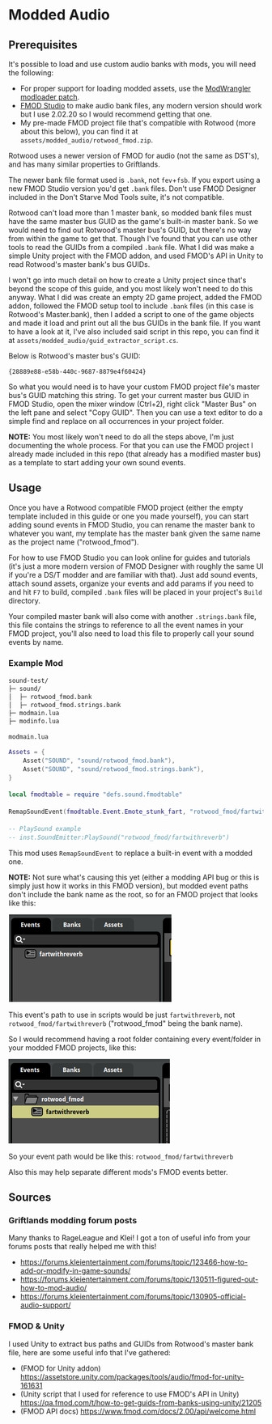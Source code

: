 # Modded Audio

## Prerequisites

It's possible to load and use custom audio banks with mods, you will need the following:

- For proper support for loading modded assets, use the [ModWrangler modloader patch](https://github.com/zgibberish/rotwood-modloader/blob/modwrangler/README.md).
- [FMOD Studio](https://www.fmod.com/download) to make audio bank files, any modern version should work but I use 2.02.20 so I would recommend getting that one.
- My pre-made FMOD project file that's compatible with Rotwood (more about this below), you can find it at `assets/modded_audio/rotwood_fmod.zip`.

Rotwood uses a newer version of FMOD for audio (not the same as DST's), and has many similar properties to Griftlands.

The newer bank file format used is `.bank`, not `fev`+`fsb`. If you export using a new FMOD Studio version you'd get `.bank` files. Don't use FMOD Designer included in the Don't Starve Mod Tools suite, it's not compatible.

Rotwood can't load more than 1 master bank, so modded bank files must have the same master bus GUID as the game's built-in master bank. So we would need to find out Rotwood's master bus's GUID, but there's no way from within the game to get that. Though I've found that you can use other tools to read the GUIDs from a compiled `.bank` file. What I did was make a simple Unity project with the FMOD addon, and used FMOD's API in Unity to read Rotwood's master bank's bus GUIDs.

I won't go into much detail on how to create a Unity project since that's beyond the scope of this guide, and you most likely won't need to do this anyway. What I did was create an empty 2D game project, added the FMOD addon, followed the FMOD setup tool to include `.bank` files (in this case is Rotwood's Master.bank), then I added a script to one of the game objects and made it load and print out all the bus GUIDs in the bank file. If you want to have a look at it, I've also included said script in this repo, you can find it at `assets/modded_audio/guid_extractor_script.cs`.

Below is Rotwood's master bus's GUID:

```
{28889e88-e58b-440c-9687-8879e4f60424}
```

So what you would need is to have your custom FMOD project file's master bus's GUID matching this string. To get your current master bus GUID in FMOD Studio, open the mixer window (Ctrl+2), right click "Master Bus" on the left pane and select "Copy GUID". Then you can use a text editor to do a simple find and replace on all occurrences in your project folder.

**NOTE:** You most likely won't need to do all the steps above, I'm just documenting the whole process. For that you can use the FMOD project I already made included in this repo (that already has a modified master bus) as a template to start adding your own sound events.

## Usage

Once you have a Rotwood compatible FMOD project (either the empty template included in this guide or one you made yourself), you can start adding sound events in FMOD Studio, you can rename the master bank to whatever you want, my template has the master bank given the same name as the project name ("rotwood_fmod").

For how to use FMOD Studio you can look online for guides and tutorials (it's just a more modern version of FMOD Designer with roughly the same UI if you're a DS/T modder and are familiar with that). Just add sound events, attach sound assets, organize your events and add params if you need to and hit `F7` to build, compiled `.bank` files will be placed in your project's `Build` directory.

Your compiled master bank will also come with another `.strings.bank` file, this file contains the strings to reference to all the event names in your FMOD project, you'll also need to load this file to properly call your sound events by name.

### Example Mod

```
sound-test/
├─ sound/
│  ├─ rotwood_fmod.bank
│  ├─ rotwood_fmod.strings.bank
├─ modmain.lua
├─ modinfo.lua
```

`modmain.lua`

```lua
Assets = {
    Asset("SOUND", "sound/rotwood_fmod.bank"),
    Asset("SOUND", "sound/rotwood_fmod.strings.bank"),
}

local fmodtable = require "defs.sound.fmodtable"

RemapSoundEvent(fmodtable.Event.Emote_stunk_fart, "rotwood_fmod/fartwithreverb")

-- PlaySound example
-- inst.SoundEmitter:PlaySound("rotwood_fmod/fartwithreverb")
```

This mod uses `RemapSoundEvent` to replace a built-in event with a modded one.

**NOTE:** Not sure what's causing this yet (either a modding API bug or this is simply just how it works in this FMOD version), but modded event paths don't include the bank name as the root, so for an FMOD project that looks like this:

![](../img/modded_audio_1.png)

This event's path to use in scripts would be just `fartwithreverb`, not `rotwood_fmod/fartwithreverb` ("rotwood_fmod" being the bank name).

So I would recommend having a root folder containing every event/folder in your modded FMOD projects, like this:

![](../img/modded_audio_2.png)

So your event path would be like this: `rotwood_fmod/fartwithreverb`

Also this may help separate different mods's FMOD events better.

## Sources

### Griftlands modding forum posts

Many thanks to RageLeague and Klei! I got a ton of useful info from your forums posts that really helped me with this!

- https://forums.kleientertainment.com/forums/topic/123466-how-to-add-or-modify-in-game-sounds/
- https://forums.kleientertainment.com/forums/topic/130511-figured-out-how-to-mod-audio/
- https://forums.kleientertainment.com/forums/topic/130905-official-audio-support/

### FMOD & Unity

I used Unity to extract bus paths and GUIDs from Rotwood's master bank file, here are some useful info that I've gathered:

- (FMOD for Unity addon) https://assetstore.unity.com/packages/tools/audio/fmod-for-unity-161631
- (Unity script that I used for reference to use FMOD's API in Unity) https://qa.fmod.com/t/how-to-get-guids-from-banks-using-unity/21205
- (FMOD API docs) https://www.fmod.com/docs/2.00/api/welcome.html
